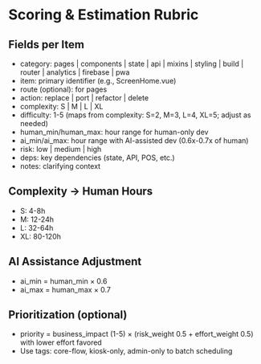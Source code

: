 # Scoring & Estimation Rubric

## Fields per Item
- category: pages | components | state | api | mixins | styling | build | router | analytics | firebase | pwa
- item: primary identifier (e.g., ScreenHome.vue)
- route (optional): for pages
- action: replace | port | refactor | delete
- complexity: S | M | L | XL
- difficulty: 1-5 (maps from complexity: S=2, M=3, L=4, XL=5; adjust as needed)
- human_min/human_max: hour range for human-only dev
- ai_min/ai_max: hour range with AI-assisted dev (0.6x-0.7x of human)
- risk: low | medium | high
- deps: key dependencies (state, API, POS, etc.)
- notes: clarifying context

## Complexity → Human Hours
- S: 4-8h
- M: 12-24h
- L: 32-64h
- XL: 80-120h

## AI Assistance Adjustment
- ai_min = human_min × 0.6
- ai_max = human_max × 0.7

## Prioritization (optional)
- priority = business_impact (1-5) × (risk_weight 0.5 + effort_weight 0.5) with lower effort favored
- Use tags: core-flow, kiosk-only, admin-only to batch scheduling
